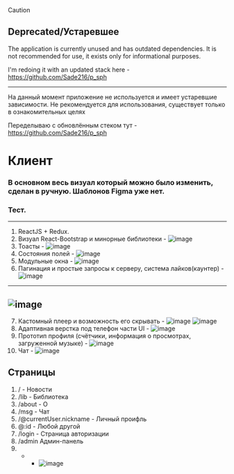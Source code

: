 > [!CAUTION]
>
> ## Deprecated/Устаревшее
>
> The application is currently unused and has outdated dependencies. It is not recommended for use, it exists only for informational purposes.
>
> I'm redoing it with an updated stack here - https://github.com/Sade216/p_sph
> ***
> На данный момент приложение не используется и имеет устаревшие зависимости. Не рекомендуется для использования, существует только в ознакомительных целях
>
> Переделываю с обновлённым стеком тут - https://github.com/Sade216/p_sph

# Клиент

### В основном весь визуал который можно было изменить, сделан в ручную. Шаблонов Figma уже нет.
### Тест.
---

1. ReactJS + Redux.
2. Визуал React-Bootstrap и минорные библиотеки - ![image](https://github.com/user-attachments/assets/e1ce6ef8-245d-4caa-b23f-c4ffc6416af4)
3. Тоасты - ![image](https://github.com/user-attachments/assets/9161a6fa-1398-4fef-aea1-cf9ec45980a3)
4. Состояния полей - ![image](https://github.com/user-attachments/assets/d2472ba8-a578-4f8c-ae8d-ee890483ff6a)
5. Модульные окна - ![image](https://github.com/user-attachments/assets/789407f6-fb57-4339-a211-7aec795d2d79)
6. Пагинация и простые запросы к серверу, система лайков(каунтер) - ![image](https://github.com/user-attachments/assets/48bf066d-0804-4e24-9c5e-ae810b647767)
---
![image](https://github.com/user-attachments/assets/82d8b0c5-6ab2-4073-982f-8252aecc403c)
---
7. Кастомный плеер и возможность его скрывать - ![image](https://github.com/user-attachments/assets/34ee973f-8a3d-4e5a-b1ad-834ce4d2eba8) ![image](https://github.com/user-attachments/assets/8c4cfabf-2d14-4d6e-8136-e5b82543134e)
8. Адаптивная верстка под телефон части UI - ![image](https://github.com/user-attachments/assets/9959bc54-94aa-4bd4-a47d-ffd7f2535a12)
9. Прототип профиля (счётчики, информация о просмотрах, загруженной музыке) - ![image](https://github.com/user-attachments/assets/abed82a4-d31c-48f8-ab34-8a639eb8b9dd)
10. Чат - ![image](https://github.com/user-attachments/assets/f13da9df-5729-43fb-885c-c42866b9e943)

## Страницы

1. / - Новости
2. /lib - Библиотека
3. /about - О
4. /msg - Чат
5. /@currentUser.nickname - Личный проифль
6. @:id - Любой другой
7. /login - Страница авторизации
8. /admin Админ-панель
9. * - ![image](https://github.com/user-attachments/assets/b7796de4-31c5-47fc-b580-f70943ffb5bf)

